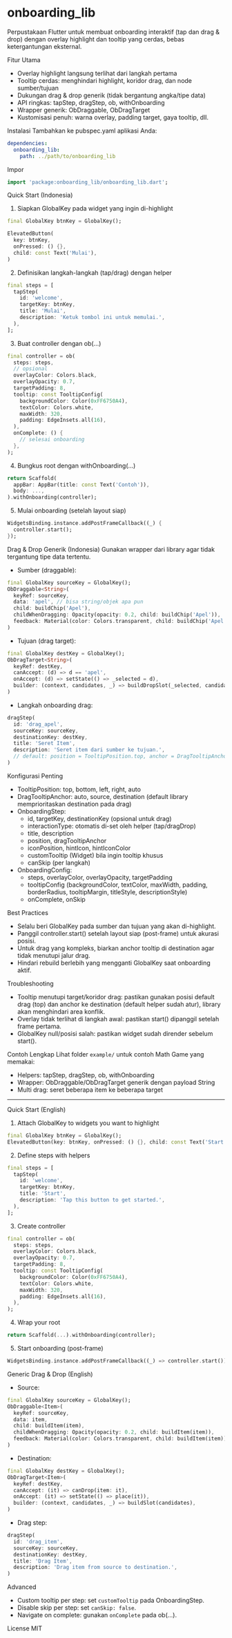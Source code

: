# onboarding_lib

Perpustakaan Flutter untuk membuat onboarding interaktif (tap dan drag & drop) dengan overlay highlight dan tooltip yang cerdas, bebas ketergantungan eksternal.

Fitur Utama

- Overlay highlight langsung terlihat dari langkah pertama
- Tooltip cerdas: menghindari highlight, koridor drag, dan node sumber/tujuan
- Dukungan drag & drop generik (tidak bergantung angka/tipe data)
- API ringkas: tapStep, dragStep, ob, withOnboarding
- Wrapper generik: ObDraggable<T>, ObDragTarget<T>
- Kustomisasi penuh: warna overlay, padding target, gaya tooltip, dll.

Instalasi
Tambahkan ke pubspec.yaml aplikasi Anda:

```yaml
dependencies:
  onboarding_lib:
    path: ../path/to/onboarding_lib
```

Impor

```dart
import 'package:onboarding_lib/onboarding_lib.dart';
```

Quick Start (Indonesia)

1. Siapkan GlobalKey pada widget yang ingin di-highlight

```dart
final GlobalKey btnKey = GlobalKey();

ElevatedButton(
  key: btnKey,
  onPressed: () {},
  child: const Text('Mulai'),
)
```

2. Definisikan langkah-langkah (tap/drag) dengan helper

```dart
final steps = [
  tapStep(
    id: 'welcome',
    targetKey: btnKey,
    title: 'Mulai',
    description: 'Ketuk tombol ini untuk memulai.',
  ),
];
```

3. Buat controller dengan ob(...)

```dart
final controller = ob(
  steps: steps,
  // opsional
  overlayColor: Colors.black,
  overlayOpacity: 0.7,
  targetPadding: 8,
  tooltip: const TooltipConfig(
    backgroundColor: Color(0xFF6750A4),
    textColor: Colors.white,
    maxWidth: 320,
    padding: EdgeInsets.all(16),
  ),
  onComplete: () {
    // selesai onboarding
  },
);
```

4. Bungkus root dengan withOnboarding(...)

```dart
return Scaffold(
  appBar: AppBar(title: const Text('Contoh')),
  body: ...,
).withOnboarding(controller);
```

5. Mulai onboarding (setelah layout siap)

```dart
WidgetsBinding.instance.addPostFrameCallback((_) {
  controller.start();
});
```

Drag & Drop Generik (Indonesia)
Gunakan wrapper dari library agar tidak tergantung tipe data tertentu.

- Sumber (draggable):

```dart
final GlobalKey sourceKey = GlobalKey();
ObDraggable<String>(
  keyRef: sourceKey,
  data: 'apel', // bisa string/objek apa pun
  child: buildChip('Apel'),
  childWhenDragging: Opacity(opacity: 0.2, child: buildChip('Apel')),
  feedback: Material(color: Colors.transparent, child: buildChip('Apel')),
)
```

- Tujuan (drag target):

```dart
final GlobalKey destKey = GlobalKey();
ObDragTarget<String>(
  keyRef: destKey,
  canAccept: (d) => d == 'apel',
  onAccept: (d) => setState(() => _selected = d),
  builder: (context, candidates, _) => buildDropSlot(_selected, candidates),
)
```

- Langkah onboarding drag:

```dart
dragStep(
  id: 'drag_apel',
  sourceKey: sourceKey,
  destinationKey: destKey,
  title: 'Seret Item',
  description: 'Seret item dari sumber ke tujuan.',
  // default: position = TooltipPosition.top, anchor = DragTooltipAnchor.destination
)
```

Konfigurasi Penting

- TooltipPosition: top, bottom, left, right, auto
- DragTooltipAnchor: auto, source, destination (default library memprioritaskan destination pada drag)
- OnboardingStep:
  - id, targetKey, destinationKey (opsional untuk drag)
  - interactionType: otomatis di-set oleh helper (tap/dragDrop)
  - title, description
  - position, dragTooltipAnchor
  - iconPosition, hintIcon, hintIconColor
  - customTooltip (Widget) bila ingin tooltip khusus
  - canSkip (per langkah)
- OnboardingConfig:
  - steps, overlayColor, overlayOpacity, targetPadding
  - tooltipConfig (backgroundColor, textColor, maxWidth, padding, borderRadius, tooltipMargin, titleStyle, descriptionStyle)
  - onComplete, onSkip

Best Practices

- Selalu beri GlobalKey pada sumber dan tujuan yang akan di-highlight.
- Panggil controller.start() setelah layout siap (post-frame) untuk akurasi posisi.
- Untuk drag yang kompleks, biarkan anchor tooltip di destination agar tidak menutupi jalur drag.
- Hindari rebuild berlebih yang mengganti GlobalKey saat onboarding aktif.

Troubleshooting

- Tooltip menutupi target/koridor drag: pastikan gunakan posisi default drag (top) dan anchor ke destination (default helper sudah atur), library akan menghindari area konflik.
- Overlay tidak terlihat di langkah awal: pastikan start() dipanggil setelah frame pertama.
- GlobalKey null/posisi salah: pastikan widget sudah dirender sebelum start().

Contoh Lengkap
Lihat folder `example/` untuk contoh Math Game yang memakai:

- Helpers: tapStep, dragStep, ob, withOnboarding
- Wrapper: ObDraggable/ObDragTarget generik dengan payload String
- Multi drag: seret beberapa item ke beberapa target

---

Quick Start (English)

1. Attach GlobalKey to widgets you want to highlight

```dart
final GlobalKey btnKey = GlobalKey();
ElevatedButton(key: btnKey, onPressed: () {}, child: const Text('Start'));
```

2. Define steps with helpers

```dart
final steps = [
  tapStep(
    id: 'welcome',
    targetKey: btnKey,
    title: 'Start',
    description: 'Tap this button to get started.',
  ),
];
```

3. Create controller

```dart
final controller = ob(
  steps: steps,
  overlayColor: Colors.black,
  overlayOpacity: 0.7,
  targetPadding: 8,
  tooltip: const TooltipConfig(
    backgroundColor: Color(0xFF6750A4),
    textColor: Colors.white,
    maxWidth: 320,
    padding: EdgeInsets.all(16),
  ),
);
```

4. Wrap your root

```dart
return Scaffold(...).withOnboarding(controller);
```

5. Start onboarding (post-frame)

```dart
WidgetsBinding.instance.addPostFrameCallback((_) => controller.start());
```

Generic Drag & Drop (English)

- Source:

```dart
final GlobalKey sourceKey = GlobalKey();
ObDraggable<Item>(
  keyRef: sourceKey,
  data: item,
  child: buildItem(item),
  childWhenDragging: Opacity(opacity: 0.2, child: buildItem(item)),
  feedback: Material(color: Colors.transparent, child: buildItem(item)),
)
```

- Destination:

```dart
final GlobalKey destKey = GlobalKey();
ObDragTarget<Item>(
  keyRef: destKey,
  canAccept: (it) => canDrop(item: it),
  onAccept: (it) => setState(() => place(it)),
  builder: (context, candidates, _) => buildSlot(candidates),
)
```

- Drag step:

```dart
dragStep(
  id: 'drag_item',
  sourceKey: sourceKey,
  destinationKey: destKey,
  title: 'Drag Item',
  description: 'Drag item from source to destination.',
)
```

Advanced

- Custom tooltip per step: set `customTooltip` pada OnboardingStep.
- Disable skip per step: set `canSkip: false`.
- Navigate on complete: gunakan `onComplete` pada ob(...).

License
MIT
